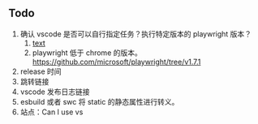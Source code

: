 ## Todo

1. 确认 vscode 是否可以自行指定任务？执行特定版本的 playwright 版本？
   1. [text](https://github.com/yiliang114/vscode/actions/runs/8108755618/job/22162566765)
   2. playwright 低于 chrome 的版本。 https://github.com/microsoft/playwright/tree/v1.7.1
2. release 时间
3. 跳转链接
4. vscode 发布日志链接
5. esbuild 或者 swc 将 static 的静态属性进行转义。
6. 站点：Can I use vs

